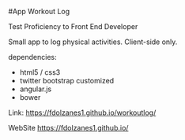 #App Workout Log

Test Proficiency to Front End Developer 

Small app to log physical activities. Client-side only.

dependencies:

- html5 / css3 
- twitter bootstrap customized
- angular.js 
- bower

Link: https://fdolzanes1.github.io/workoutlog/

WebSite https://fdolzanes1.github.io/
